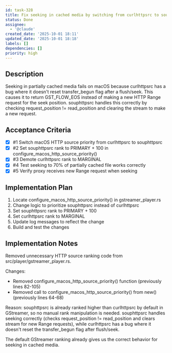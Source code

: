 ```yaml
---
id: task-328
title: Fix seeking in cached media by switching from curlhttpsrc to souphttpsrc
status: Done
assignee:
  - '@claude'
created_date: '2025-10-01 18:11'
updated_date: '2025-10-01 18:18'
labels: []
dependencies: []
priority: high
---
```


## Description

Seeking in partially cached media fails on macOS because curlhttpsrc has a bug where it doesn't reset transfer_begun flag after a flush/seek. This causes it to return GST_FLOW_EOS instead of making a new HTTP Range request for the seek position. souphttpsrc handles this correctly by checking request_position \!= read_position and clearing the stream to make a new request.

## Acceptance Criteria
<!-- AC:BEGIN -->
- [x] #1 Switch macOS HTTP source priority from curlhttpsrc to souphttpsrc
- [x] #2 Set souphttpsrc rank to PRIMARY + 100 in configure_macos_http_source_priority()
- [x] #3 Demote curlhttpsrc rank to MARGINAL
- [x] #4 Test seeking to 70% of partially cached file works correctly
- [x] #5 Verify proxy receives new Range request when seeking
<!-- AC:END -->


## Implementation Plan

1. Locate configure_macos_http_source_priority() in gstreamer_player.rs
2. Change logic to prioritize souphttpsrc instead of curlhttpsrc
3. Set souphttpsrc rank to PRIMARY + 100
4. Set curlhttpsrc rank to MARGINAL
5. Update log messages to reflect the change
6. Build and test the changes


## Implementation Notes

Removed unnecessary HTTP source ranking code from src/player/gstreamer_player.rs.

Changes:
- Removed configure_macos_http_source_priority() function (previously lines 82-105)
- Removed call to configure_macos_http_source_priority() from new() (previously lines 64-68)

Reason: souphttpsrc is already ranked higher than curlhttpsrc by default in GStreamer, so no manual rank manipulation is needed. souphttpsrc handles seeking correctly (checks request_position != read_position and clears stream for new Range requests), while curlhttpsrc has a bug where it doesn't reset the transfer_begun flag after flush/seek.

The default GStreamer ranking already gives us the correct behavior for seeking in cached media.
